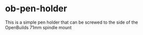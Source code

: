 # ob-pen-holder
This is a simple pen holder that can be screwed to the side of the OpenBuilds 71mm spindle mount
